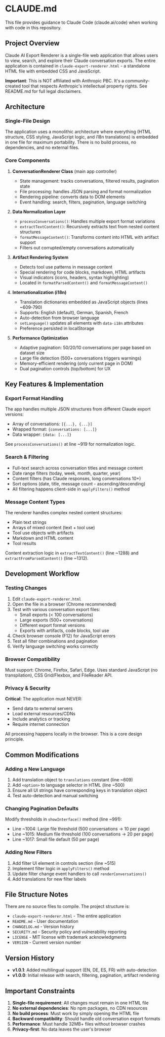 # CLAUDE.md

This file provides guidance to Claude Code (claude.ai/code) when working with code in this repository.

## Project Overview

Claude AI Export Renderer is a single-file web application that allows users to view, search, and explore their Claude conversation exports. The entire application is contained in `claude-export-renderer.html` - a standalone HTML file with embedded CSS and JavaScript.

**Important**: This is NOT affiliated with Anthropic PBC. It's a community-created tool that respects Anthropic's intellectual property rights. See README.md for full legal disclaimers.

## Architecture

### Single-File Design
The application uses a monolithic architecture where everything (HTML structure, CSS styling, JavaScript logic, and i18n translations) is embedded in one file for maximum portability. There is no build process, no dependencies, and no external files.

### Core Components

1. **ConversationRenderer Class** (main app controller)
   - State management: tracks conversations, filtered results, pagination state
   - File processing: handles JSON parsing and format normalization
   - Rendering pipeline: converts data to DOM elements
   - Event handling: search, filters, pagination, language switching

2. **Data Normalization Layer**
   - `processConversations()`: Handles multiple export format variations
   - `extractTextContent()`: Recursively extracts text from nested content structures
   - `formatMessageContent()`: Transforms content into HTML with artifact support
   - Filters out corrupted/empty conversations automatically

3. **Artifact Rendering System**
   - Detects tool use patterns in message content
   - Special rendering for code blocks, markdown, HTML artifacts
   - Visual indicators (icons, headers, syntax highlighting)
   - Located in `formatParsedContent()` and `formatMessageContent()`

4. **Internationalization (i18n)**
   - Translation dictionaries embedded as JavaScript objects (lines ~609-790)
   - Supports: English (default), German, Spanish, French
   - Auto-detection from browser language
   - `setLanguage()` updates all elements with `data-i18n` attributes
   - Preference persisted in localStorage

5. **Performance Optimization**
   - Adaptive pagination: 50/20/10 conversations per page based on dataset size
   - Large file detection (500+ conversations triggers warnings)
   - Memory-efficient rendering (only current page in DOM)
   - Dual pagination controls (top/bottom) for UX

## Key Features & Implementation

### Export Format Handling
The app handles multiple JSON structures from different Claude export versions:
- Array of conversations: `[{...}, {...}]`
- Wrapped format: `{conversations: [...]}`
- Data wrapper: `{data: [...]}`

See `processConversations()` at line ~919 for normalization logic.

### Search & Filtering
- Full-text search across conversation titles and message content
- Date range filters (today, week, month, quarter, year)
- Content filters (has Claude responses, long conversations 10+)
- Sort options (date, title, message count - ascending/descending)
- All filtering happens client-side in `applyFilters()` method

### Message Content Types
The renderer handles complex nested content structures:
- Plain text strings
- Arrays of mixed content (text + tool use)
- Tool use objects with artifacts
- Markdown and HTML content
- Tool results

Content extraction logic in `extractTextContent()` (line ~1288) and `extractFromParsedContent()` (line ~1312).

## Development Workflow

### Testing Changes
1. Edit `claude-export-renderer.html`
2. Open the file in a browser (Chrome recommended)
3. Test with various conversation export files:
   - Small exports (< 100 conversations)
   - Large exports (500+ conversations)
   - Different export format versions
   - Exports with artifacts, code blocks, tool use
4. Check browser console (F12) for JavaScript errors
5. Test all filter combinations and pagination
6. Verify language switching works correctly

### Browser Compatibility
Must support: Chrome, Firefox, Safari, Edge. Uses standard JavaScript (no transpilation), CSS Grid/Flexbox, and FileReader API.

### Privacy & Security
**Critical**: The application must NEVER:
- Send data to external servers
- Load external resources/CDNs
- Include analytics or tracking
- Require internet connection

All processing happens locally in the browser. This is a core design principle.

## Common Modifications

### Adding a New Language
1. Add translation object to `translations` constant (line ~609)
2. Add `<option>` to language selector in HTML (line ~500)
3. Ensure all UI strings have corresponding keys in translation object
4. Test auto-detection and manual switching

### Changing Pagination Defaults
Modify thresholds in `showInterface()` method (line ~991):
- Line ~1004: Large file threshold (500 conversations → 10 per page)
- Line ~1015: Medium file threshold (100 conversations → 20 per page)
- Line ~1017: Small file default (50 per page)

### Adding New Filters
1. Add filter UI element in controls section (line ~515)
2. Implement filter logic in `applyFilters()` method
3. Update filter change event handlers to call `renderConversations()`
4. Add translations for new filter labels

## File Structure Notes

There are no source files to compile. The project structure is:
- `claude-export-renderer.html` - The entire application
- `README.md` - User documentation
- `CHANGELOG.md` - Version history
- `SECURITY.md` - Security policy and vulnerability reporting
- `LICENSE` - MIT license with trademark acknowledgments
- `VERSION` - Current version number

## Version History

- **v1.0.1**: Added multilingual support (EN, DE, ES, FR) with auto-detection
- **v1.0.0**: Initial release with search, filtering, pagination, artifact rendering

## Important Constraints

1. **Single-file requirement**: All changes must remain in one HTML file
2. **No external dependencies**: No npm packages, no CDN resources
3. **No build process**: Must work by simply opening the HTML file
4. **Backward compatibility**: Should handle old conversation export formats
5. **Performance**: Must handle 32MB+ files without browser crashes
6. **Privacy-first**: No data leaves the user's browser
